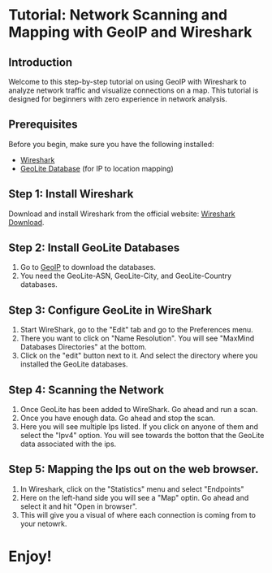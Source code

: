 # Tutorial: Network Scanning and Mapping with GeoIP and Wireshark

## Introduction

Welcome to this step-by-step tutorial on using GeoIP with Wireshark to analyze network traffic and visualize connections on a map. This tutorial is designed for beginners with zero experience in network analysis.

## Prerequisites

Before you begin, make sure you have the following installed:

- [Wireshark](https://www.wireshark.org/)
- [GeoLite Database](https://dev.maxmind.com/geoip/geoip2/geolite2/) (for IP to location mapping)

## Step 1: Install Wireshark

Download and install Wireshark from the official website: [Wireshark Download](https://www.wireshark.org/download.html).

## Step 2: Install GeoLite Databases
1. Go to [GeoIP](https://dev.maxmind.com/geoip/geoip2/geolite2/) to download the databases.
2. You need the GeoLite-ASN, GeoLite-City, and GeoLite-Country databases.

## Step 3: Configure GeoLite in WireShark

1. Start WireShark, go to the "Edit" tab and go to the Preferences menu.
2. There you want to click on "Name Resolution". You will see "MaxMind Databases Directories" at the bottom.
3. Click on the "edit" button next to it. And select the directory where you installed the GeoLite databases.

## Step 4: Scanning the Network

1. Once GeoLite has been added to WireShark. Go ahead and run a scan.
2. Once you have enough data. Go ahead and stop the scan.
3. Here you will see multiple Ips listed. If you click on anyone of them and select the "Ipv4" option. You will see towards the botton that the GeoLite data associated with the ips.

## Step 5: Mapping the Ips out on the web browser.

1. In Wireshark, click on the "Statistics" menu and select "Endpoints"
2. Here on the left-hand side you will see a "Map" optin. Go ahead and select it and hit "Open in browser".
3. This will give you a visual of where each connection is coming from to your netowrk.




# Enjoy!
